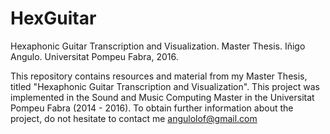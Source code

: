 # HexGuitar
Hexaphonic Guitar Transcription and Visualization. Master Thesis. Iñigo Angulo. Universitat Pompeu Fabra, 2016.

This repository contains resources and material from my Master Thesis, titled "Hexaphonic Guitar Transcription and Visualization". This project was implemented in the Sound and Music Computing Master in the Universitat Pompeu Fabra (2014 - 2016). 
To obtain further information about the project, do not hesitate to contact me angulolof@gmail.com
